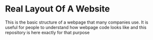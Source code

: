 # Real Layout Of A Website

This is the basic structure of a webpage that many companies use. It is useful for people to understand how webpage code looks like and this repository is here exactly for that purpose
